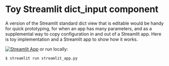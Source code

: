 # Toy Streamlit dict_input component

A version of the Streamlit standard dict view that is editable would be handy for quick prototyping, for when an app has many parameters, and as a supplemental way to copy configuration in and out of a Streamlit app. Here is toy implementation and a Streamlit app to show how it works.

[![Streamlit App](https://static.streamlit.io/badges/streamlit_badge_black_white.svg)](https://share.streamlit.io/robwalton/streamlit-toy-dict-input) or run locally:

    $ streamlit run streamlit_app.py



